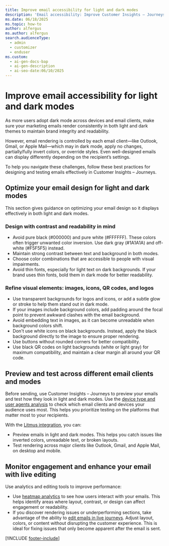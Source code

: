```yaml
---
title: Improve email accessibility for light and dark modes
description: 'Email accessibility: Improve Customer Insights – Journeys emails for light and dark modes. Learn design, testing, and analytics tips to boost readability and engagement.'
ms.date: 06/18/2025
ms.topic: how-to
author: alfergus
ms.author: alfergus
search.audienceType:
  - admin
  - customizer
  - enduser
ms.custom:
  - ai-gen-docs-bap
  - ai-gen-description
  - ai-seo-date:06/10/2025
---
```


# Improve email accessibility for light and dark modes

As more users adopt dark mode across devices and email clients, make sure your marketing emails render consistently in both light and dark themes to maintain brand integrity and readability.

However, email rendering is controlled by each email client—like Outlook, Gmail, or Apple Mail—which may in dark mode, apply no changes, partially/fully invert colors, or override styles. Even well-designed emails can display differently depending on the recipient’s settings.

To help you navigate these challenges, follow these best practices for designing and testing emails effectively in Customer Insights – Journeys.

## Optimize your email design for light and dark modes

This section gives guidance on optimizing your email design so it displays effectively in both light and dark modes.

### Design with contrast and readability in mind

- Avoid pure black (#000000) and pure white (#FFFFFF). These colors often trigger unwanted color inversion. Use dark gray (#1A1A1A) and off-white (#F5F5F5) instead.
- Maintain strong contrast between text and background in both modes.
- Choose color combinations that are accessible to people with visual impairments.
- Avoid thin fonts, especially for light text on dark backgrounds. If your brand uses thin fonts, bold them in dark mode for better readability.

### Refine visual elements: images, icons, QR codes, and logos

- Use transparent backgrounds for logos and icons, or add a subtle glow or stroke to help them stand out in dark mode.
- If your images include background colors, add padding around the focal point to prevent awkward clashes with the email background.
- Avoid embedding text in images, as it can become unreadable when background colors shift.
- Don't use white icons on black backgrounds. Instead, apply the black background directly to the image to ensure proper rendering.
- Use buttons without rounded corners for better compatibility.
- Use black QR codes on light backgrounds (white or light gray) for maximum compatibility, and maintain a clear margin all around your QR code.

## Preview and test across different email clients and modes

Before sending, use Customer Insights – Journeys to preview your emails and test how they look in light and dark modes. Use the [device type and user agents analysis](email-insights.md#device-type-and-user-agent-analysis) to check which email clients and devices your audience uses most. This helps you prioritize testing on the platforms that matter most to your recipients.

With the [Litmus integration](email-preview.md#use-the-advanced-inbox-preview-feature), you can:

- Preview emails in light and dark modes. This helps you catch issues like inverted colors, unreadable text, or broken layouts.
- Test rendering across major clients like Outlook, Gmail, and Apple Mail, on desktop and mobile.

## Monitor engagement and enhance your email with live editing

Use analytics and editing tools to improve performance:

- Use [heatmap analytics](email-insights.md#click-map) to see how users interact with your emails. This helps identify areas where layout, contrast, or design can affect engagement or readability.
- If you discover rendering issues or underperforming sections, take advantage of the ability to [edit emails in live journeys](edit-email-in-live-journey.md). Adjust layout, colors, or content without disrupting the customer experience. This is ideal for fixing issues that only become apparent after the email is sent.

[!INCLUDE [footer-include](./includes/footer-banner.md)]
